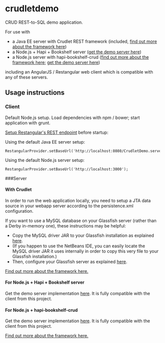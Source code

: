 # crudletdemo
CRUD REST-to-SQL demo application.

For use with
* a Java EE server with Crudlet REST framework (included, [find out more about the framework here](https://github.com/codebulb/crudlet))
* a Node.js + Hapi + Bookshelf server ([get the demo server here](https://github.com/codebulb/HapiBookshelfServer))
* a Node.js server with hapi-bookshelf-crud ([find out more about the framework here](https://github.com/codebulb/hapi-bookshelf-crud); [get the demo server here](https://github.com/codebulb/hapi-bookshelf-crud-demo))

including an AngularJS / Restangular web client which is compatible with any of these servers.

## Usage instructions
### Client
Default Node.js setup. Load dependencies with npm / bower; start application with grunt.

[Setup Restangular's REST endpoint](https://github.com/codebulb/crudletdemo/blob/master/client/app/scripts/app.js) before startup:

Using the default Java EE server setup:
```
RestangularProvider.setBaseUrl('http://localhost:8080/CrudletDemo.server/');
```

Using the default Node.js server setup:
```
RestangularProvider.setBaseUrl('http://localhost:3000');
```

###Server
#### With Crudlet
In order to run the web application locally, you need to setup a JTA data source in your webapp server according to the persistence.xml configuration.

If you want to use a MySQL database on your Glassfish server (rather than a Derby in-memory one), these instructions may be helpful:
* Copy the MySQL driver JAR to your Glassfish installation as explained [here](http://stackoverflow.com/a/8350030/1399395).
* (If you happen to use the NetBeans IDE, you can easily locate the MySQL driver JAR it uses internally in order to copy this very file to your Glassfish installation.)
* Then, configure your Glassfish server as explained [here](https://computingat40s.wordpress.com/how-to-setup-a-jdbc-connection-in-glassfish/).

[Find out more about the framework here.](https://github.com/codebulb/crudlet)

#### For Node.js + Hapi + Bookshelf server
Get the demo server implementation [here](https://github.com/codebulb/HapiBookshelfServer). It is fully compatible with the client from this project.

#### For Node.js + hapi-bookshelf-crud
Get the demo server implementation [here](https://github.com/codebulb/hapi-bookshelf-crud-demo). It is fully compatible with the client from this project.

[Find out more about the framework here.](https://github.com/codebulb/hapi-bookshelf-crud)
